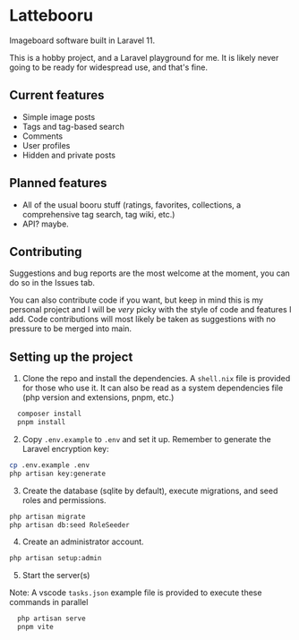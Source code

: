 # Lattebooru

Imageboard software built in Laravel 11.

This is a hobby project, and a Laravel playground for me. It is likely never going to be ready for widespread use, and that's fine.

## Current features

- Simple image posts
- Tags and tag-based search
- Comments
- User profiles
- Hidden and private posts

## Planned features

- All of the usual booru stuff (ratings, favorites, collections, a comprehensive tag search, tag wiki, etc.)
- API? maybe.

## Contributing

Suggestions and bug reports are the most welcome at the moment, you can do so in the Issues tab.

You can also contribute code if you want, but keep in mind this is my personal project and I will be _very_ picky with the style of code and features I add. Code contributions will most likely be taken as suggestions with no pressure to be merged into main.

## Setting up the project

1. Clone the repo and install the dependencies. A `shell.nix` file is provided for those who use it. It can also be read as a system dependencies file (php version and extensions, pnpm, etc.)

```bash
  composer install
  pnpm install
```

2. Copy `.env.example` to `.env` and set it up. Remember to generate the Laravel encryption key:

```bash
cp .env.example .env
php artisan key:generate
```

3. Create the database (sqlite by default), execute migrations, and seed roles and permissions.

```bash
php artisan migrate
php artisan db:seed RoleSeeder
```

4. Create an administrator account.

```bash
php artisan setup:admin
```

5. Start the server(s)

Note: A vscode `tasks.json` example file is provided to execute these commands in parallel

```bash
  php artisan serve
  pnpm vite
```
